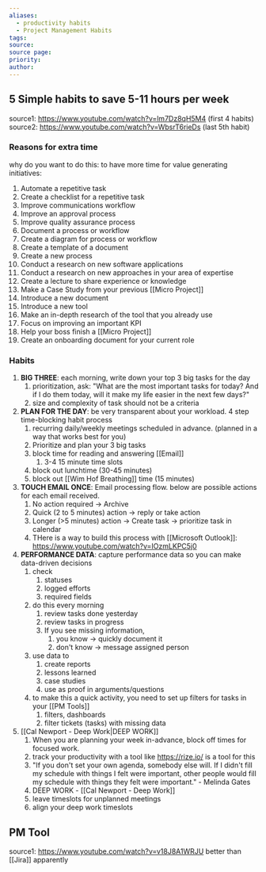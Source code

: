 ```yaml
---
aliases:
  - productivity habits
  - Project Management Habits
tags: 
source: 
source page: 
priority: 
author:
---
```

## 5 Simple habits to save 5-11 hours per week
source1: https://www.youtube.com/watch?v=lm7Dz8qH5M4 (first 4 habits)
source2: https://www.youtube.com/watch?v=WbsrT6rieDs (last 5th habit)

### Reasons for extra time
why do you want to do this: to have more time for value generating initiatives:
1. Automate a repetitive task
2. Create a checklist for a repetitive task
3. Improve communications workflow
4. Improve an approval process
5. Improve quality assurance process
6. Document a process or workflow
7. Create a diagram for process or workflow
8. Create a template of a document
9. Create a new process
10. Conduct a research on new software applications
11. Conduct a research on new approaches in your area of expertise
12. Create a lecture to share experience or knowledge
13. Make a Case Study from your previous [[Micro Project]]
14. Introduce a new document
15. Introduce a new tool
16. Make an in-depth research of the tool that you already use
17. Focus on improving an important KPI
18. Help your boss finish a [[Micro Project]]
19. Create an onboarding document for your current role

### Habits
1. **BIG THREE**: each morning, write down your top 3 big tasks for the day
    1. prioritization, ask: "What are the most important tasks for today? And if I do them today, will it make my life easier in the next few days?"
    2. size and complexity of task should not be a criteria
2. **PLAN FOR THE DAY**: be very transparent about your workload. 4 step time-blocking habit process
    1. recurring daily/weekly meetings scheduled in advance. (planned in a way that works best for you)
    2. Prioritize and plan your 3 big tasks
    3. block time for reading and answering [[Email]]
        1. 3-4 15 minute time slots
    4. block out lunchtime (30-45 minutes)
    5. block out [[Wim Hof Breathing]] time (15 minutes)
3. **TOUCH EMAIL ONCE**: Email processing flow. below are possible actions for each email received.
    1. No action required -> Archive
    2. Quick (2 to 5 minutes) action -> reply or take action
    3. Longer (>5 minutes) action -> Create task -> prioritize task in calendar
    4. THere is a way to build this process with [[Microsoft Outlook]]: https://www.youtube.com/watch?v=IOzmLKPC5j0
4. **PERFORMANCE DATA**: capture performance data so you can make data-driven decisions
    1. check
        1. statuses
        2. logged efforts
        3. required fields
    2. do this every morning
        1. review tasks done yesterday
        2. review tasks in progress
        3. If you see missing information, 
            1. you know -> quickly document it
            2. don't know -> message assigned person
    3. use data to
        1. create reports
        2. lessons learned
        3. case studies
        4. use as proof in arguments/questions
    4. to make this a quick activity, you need to set up filters for tasks in your [[PM Tools]]
        1. filters, dashboards
        2. filter tickets (tasks) with missing data
5. [[Cal Newport - Deep Work|DEEP WORK]]
    1. When you are planning your week in-advance, block off times for focused work.
    2. track your productivity with a tool like https://rize.io/ is a tool for this
    4. "If you don't set your own agenda, somebody else will. If I didn't fill my schedule with things I felt were important, other people would fill my schedule with things they felt were important." - Melinda Gates
    5. DEEP WORK - [[Cal Newport - Deep Work]]
    6. leave timeslots for unplanned meetings
    7. align your deep work timeslots

## PM Tool
source1: https://www.youtube.com/watch?v=v18J8A1WRJU
better than [[Jira]] apparently

